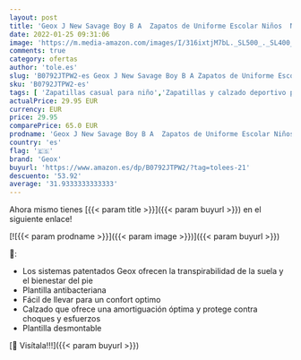 ```yaml
---
layout: post
title: 'Geox J New Savage Boy B A  Zapatos de Uniforme Escolar Niños  Negro  34 EU'
date: 2022-01-25 09:31:06
image: 'https://m.media-amazon.com/images/I/316ixtjM7bL._SL500_._SL400_.jpg'
comments: true
category: ofertas
author: 'tole.es'
slug: 'B0792JTPW2-es Geox J New Savage Boy B A Zapatos de Uniforme Escolar...'
sku: 'B0792JTPW2-es'
tags: [ 'Zapatillas casual para niño','Zapatillas y calzado deportivo para Niño','Zapatos','Zapatos - Niños','Zapatos y complementos','geox','zapatos', ]
actualPrice: 29.95 EUR
currency: EUR
price: 29.95
comparePrice: 65.0 EUR
prodname: 'Geox J New Savage Boy B A  Zapatos de Uniforme Escolar Niños  Negro  34 EU'
country: 'es'
flag: '🇪🇸'
brand: 'Geox'
buyurl: 'https://www.amazon.es/dp/B0792JTPW2/?tag=tolees-21'
descuento: '53.92'
average: '31.9333333333333'
---
```


Ahora mismo tienes [{{< param title >}}]({{< param buyurl >}}) en el siguiente enlace!

[![{{< param prodname >}}]({{< param image >}})]({{< param buyurl >}})

🔎:

- Los sistemas patentados Geox ofrecen la transpirabilidad de la suela y el bienestar del pie
- Plantilla antibacteriana
- Fácil de llevar para un confort optimo
- Calzado que ofrece una amortiguación óptima y protege contra choques y esfuerzos
- Plantilla desmontable

[🛒 Visítala!!!]({{< param buyurl >}})
